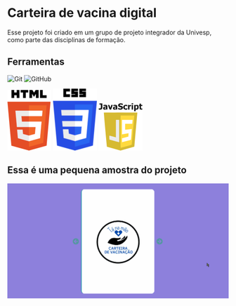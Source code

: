 # Carteira de vacina digital

Esse projeto foi criado em um grupo de projeto integrador da Univesp, como parte das disciplinas de formação.

## Ferramentas

![Git](https://img.shields.io/badge/Git-000?style=for-the-badge&logo=git&logoColor=E94D5F)
![GitHub](https://img.shields.io/badge/GitHub-000?style=for-the-badge&logo=github&logoColor=30A3DC) 

![Alt text](src/imagens/HTML5-logop.png)
![Alt text](src/imagens/CSS3-logop.png)
![Alt text](src/imagens/javascriptP.png)

## Essa é uma pequena amostra do projeto

![](Animação-carteira-de-vacina.gif)

